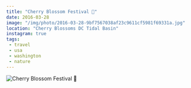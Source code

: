 ```yaml
---
title: "Cherry Blossom Festival 🌸"
date: 2016-03-28
image: "/img/photo/2016-03-28-9bf7567038af23c9611cf5981f69331a.jpg"
location: "Cherry Blossoms DC Tidal Basin"
instagram: true
tags:
 - travel
 - usa
 - washington
 - nature
---
```


![Cherry Blossom Festival 🌸](/img/photo/2016-03-28-9bf7567038af23c9611cf5981f69331a.jpg)
